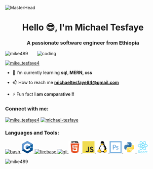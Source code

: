 ![MasterHead](https://lh3.googleusercontent.com/pw/ADCreHdpLyUBrjBRC4gqfsUObx4evH1BXhD4G6XUhRWGIcYijwavI2t_KP9WKpqg9lKwmUWrHhl2Dx2iuRF1sbPjgKp4YGQrBD5CHuDI7bOfmCbBhRZpfbwhLclM1pJJl4xOEVAEHju0LkBEunQQTDF7v5zyDsOhsUPGuzvfmpdh30poRCAb2H-3HWWbul03UHZyads6uq21JaC-fJKgZgLkAF_aSYdjm0LNlFhV0D69BvsLKxOHgwjlRHPzCNPtQlE47YEkQwCjR3mqvbsvupzGJb6qVrPvBBa0K4UONGB7weCTXWtrhQv0lASEJlpQOGN1p8eTwtOOkPh8pFZlWH2YmixnutPzOW9ZYU_E245CWjmXAjkhcJu3bbK2Ae11zSyUpYM9ClWJEUkv8kPlWMd_SaBPVABSRbXsrueCUh7ltiOyYqVUUvwnl7Z3hKXgpAVLHWvWPLWRpIMB6k_FwEHpuNHSUJsbntQHuIXHervlvJzguI6oysNsw3uacXBDimitNa0wxih_VQ5GZ5igTYJKK9ZNsIVKjAOL7eft_YpkQ42M9rZ9yEA-z-OIDzIj40r3uft_jrWWikL6ZJOPObUiJF-IiPLwRk63-EZqA0O_ZzeOHwnyEFiuQGobanyOqlcht7y2oVdDxr6YXYunrvx6lUsb_JSf1t0Mql7qkINIRp7i5egtjnpV15YxsDehVFJBZEu1vX2NVKe8I8q2EV-qPmixmkd-jjYmWmBT0JwDYc77_z4IG8QVHMNhoD_Hw5mDUd6FYcTc9GJBTb2SBMgIW38fdXTyzZmd6d_v5cK_N2lKR0CGYoA_0kFXtpr9avBf6WRFbXGWdY_oYZzR4y3mgecGpKeAZnbPYwGmgxdLqkjcvkQAF1QHBygng4xquGwNimHQjPYLKdecphfGZk-hHt5cI89ztGFKDJ4DSUSPwg0kLez0OniIyZpBgowa6g=w1175-h661-s-no?authuser=0)
<h1 align="center">Hello 😎, I'm Michael Tesfaye</h1>
<h3 align="center">A passionate software engineer from Ethiopia</h3>
<img align="right" alt="coding" width="400" src="https://miro.medium.com/max/1360/1*IRGHmiGsa16stedQvIaZfw.gif">

<p align="left"> <img src="https://komarev.com/ghpvc/?username=mike489&label=Profile%20views&color=0e75b6&style=flat" alt="mike489" /> </p>

<p align="left"> <a href="https://twitter.com/mike_tesfaye4" target="blank"><img src="https://img.shields.io/twitter/follow/mike_tesfaye4?logo=twitter&style=for-the-badge" alt="mike_tesfaye4" /></a> </p>

- 🌱 I’m currently learning **sql, MERN, css**

- 📫 How to reach me **michaeltesfaye84@gmail.com**

- ⚡ Fun fact **I am comparative !!**

<h3 align="left">Connect with me:</h3>
<p align="left">
<a href="https://twitter.com/mike_tesfaye4" target="blank"><img align="center" src="https://raw.githubusercontent.com/rahuldkjain/github-profile-readme-generator/master/src/images/icons/Social/twitter.svg" alt="mike_tesfaye4" height="30" width="40" /></a>
<a href="https://linkedin.com/in/michael-tesfaye-b12244235" target="blank"><img align="center" src="https://raw.githubusercontent.com/rahuldkjain/github-profile-readme-generator/master/src/images/icons/Social/linked-in-alt.svg" alt="michael-tesfaye" height="30" width="40" /></a>
</p>

<h3 align="left">Languages and Tools:</h3>
<p align="left"> <a href="https://www.gnu.org/software/bash/" target="_blank" rel="noreferrer"> <img src="https://www.vectorlogo.zone/logos/gnu_bash/gnu_bash-icon.svg" alt="bash" width="40" height="40"/> </a> <a href="https://www.w3schools.com/cpp/" target="_blank" rel="noreferrer"> <img src="https://raw.githubusercontent.com/devicons/devicon/master/icons/cplusplus/cplusplus-original.svg" alt="cplusplus" width="40" height="40"/> </a> <a href="https://firebase.google.com/" target="_blank" rel="noreferrer"> <img src="https://www.vectorlogo.zone/logos/firebase/firebase-icon.svg" alt="firebase" width="40" height="40"/> </a> <a href="https://git-scm.com/" target="_blank" rel="noreferrer"> <img src="https://www.vectorlogo.zone/logos/git-scm/git-scm-icon.svg" alt="git" width="40" height="40"/> </a> <a href="https://www.w3.org/html/" target="_blank" rel="noreferrer"> <img src="https://raw.githubusercontent.com/devicons/devicon/master/icons/html5/html5-original-wordmark.svg" alt="html5" width="40" height="40"/> </a> <a href="https://developer.mozilla.org/en-US/docs/Web/JavaScript" target="_blank" rel="noreferrer"> <img src="https://raw.githubusercontent.com/devicons/devicon/master/icons/javascript/javascript-original.svg" alt="javascript" width="40" height="40"/> </a> <a href="https://www.linux.org/" target="_blank" rel="noreferrer"> <img src="https://raw.githubusercontent.com/devicons/devicon/master/icons/linux/linux-original.svg" alt="linux" width="40" height="40"/> </a>  <a href="https://www.photoshop.com/en" target="_blank" rel="noreferrer"> <img src="https://raw.githubusercontent.com/devicons/devicon/master/icons/photoshop/photoshop-line.svg" alt="photoshop" width="40" height="40"/> </a> <a href="https://www.python.org" target="_blank" rel="noreferrer"> <img src="https://raw.githubusercontent.com/devicons/devicon/master/icons/python/python-original.svg" alt="python" width="40" height="40"/> </a> <a href="https://reactjs.org/" target="_blank" rel="noreferrer"> <img src="https://raw.githubusercontent.com/devicons/devicon/master/icons/react/react-original-wordmark.svg" alt="react" width="40" height="40"/> </a> </p>
<!-- <p><img align="left" src="https://github-readme-stats.vercel.app/api/top-langs?username=mike489&show_icons=true&locale=en&layout=compact" alt="mike489" /></p> -->



<p><img align="center" src="https://github-readme-streak-stats.herokuapp.com/?user=mike489&" alt="mike489" /></p>
